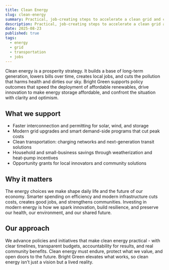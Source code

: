 ```yaml
---
title: Clean Energy
slug: clean-energy
summary: Practical, job-creating steps to accelerate a clean grid and clean transportation.
description: Practical, job-creating steps to accelerate a clean grid and transportation.
date: 2025-08-23
published: true
tags:
  - energy
  - grid
  - transportation
  - jobs
---
```


Clean energy is a prosperity strategy.  It builds a base of long-term generation, lowers bills over time, creates local jobs, and cuts the pollution that harms health and dirties our sky.  Bright Green supports policy outcomes that speed the deployment of affordable renewables, drive innovation to make energy storage affordable, and confront the situation with clarity and optimism.

## What we support
- Faster interconnection and permitting for solar, wind, and storage
- Modern grid upgrades and smart demand-side programs that cut peak costs
- Clean transportation: charging networks and next-generation transit solutions
- Household and small-business savings through weatherization and heat-pump incentives
- Opportunity grants for local innovators and community solutions

## Why it matters
The energy choices we make shape daily life and the future of our economy.  Smarter spending on efficiency and modern infrastructure cuts costs, creates good jobs, and strengthens communities.  Investing in modern energy is how we spark innovation, build resilience, and preserve our health, our environment, and our shared future.

## Our approach
We advance policies and initiatives that make clean energy practical - with clear timelines, transparent budgets, accountability for results, and real community benefits.  Clean energy must endure, protect what we value, and open doors to the future.  Bright Green elevates what works, so clean energy isn’t just a vision but a lived reality.
